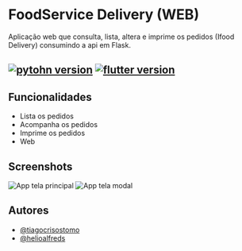 
# FoodService Delivery (WEB)

Aplicação web que consulta, lista, altera e imprime os pedidos (Ifood Delivery) consumindo a api em Flask.

## [![pytohn version](https://img.shields.io/badge/python-3670A0?style=for-the-badge&logo=python&logoColor=ffdd54)](https://www.python.org/) [![flutter version](https://img.shields.io/badge/flutter%20%20-blue?style=for-the-badge&logo=flutter)](https://flutter.dev/)


## Funcionalidades

- Lista os pedidos
- Acompanha os pedidos
- Imprime os pedidos
- Web


## Screenshots

![App tela principal](https://via.placeholder.com/468x300?text=App+Screenshot+Here)
![App tela modal](https://via.placeholder.com/468x300?text=App+Screenshot+Here)


## Autores

- [@tiagocrisostomo](https://github.com/tiagocrisostomo)
- [@helioalfreds](https://github.com/helioalfreds)

